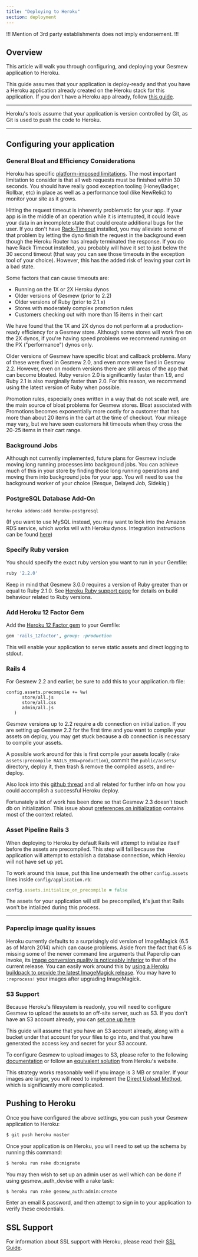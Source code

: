 ```yaml
---
title: "Deploying to Heroku"
section: deployment
---
```



!!!
Mention of 3rd party establishments does not imply endorsement.
!!!

## Overview

This article will walk you through configuring, and deploying your Gesmew
application to Heroku.

This guide assumes that your application is deploy-ready and that you have a
Heroku application already created on the Heroku stack for this application. If
you don't have a Heroku app already, follow [this
guide](https://devcenter.heroku.com/articles/creating-apps).

***
Heroku's tools assume that your application is version controlled by Git, as
Git is used to push the code to Heroku.
***

## Configuring your application

### General Bloat and Efficiency Considerations

Heroku has specific [platform-imposed limitations](https://devcenter.heroku.com/articles/limits). The most important limitation to consider is that all web requests must be finished within 30 seconds. You should have really good exception tooling (HoneyBadger, Rollbar, etc) in place as well as a performance tool (like NewRelic) to monitor your site as it grows.

Hitting the request timeout is inherently problematic for your app. If your app is in the middle of an operation while it is interrupted, it could leave your data in an incomplete state that could create additional bugs for the user. If you don't have [Rack-Timeout](https://github.com/heroku/rack-timeout) installed, you may alleviate some of that problem by letting the dyno finish the request in the background even though the Heroku Router has already terminated the response. If you do have Rack Timeout installed, you probably will have it set to just below the 30 second timeout (that way you can see those timeouts in the exception tool of your choice). However, this has the added risk of leaving your cart in a bad state.

Some factors that can cause timeouts are:
- Running on the 1X or 2X Heroku dynos
- Older versions of Gesmew (prior to 2.2)
- Older versions of Ruby (prior to 2.1.x)
- Stores with moderately complex promotion rules
- Customers checking out with more than 15 items in their cart

We have found that the 1X and 2X dynos do not perform at a production-ready efficiency for a Gesmew store. Although some stores will work fine on the 2X dynos, if you're having speed problems we recommend running on the PX ("performance") dynos only.

Older versions of Gesmew have specific bloat and callback problems. Many of these were fixed in Gesmew 2.0, and even more were fixed in Gesmew 2.2. However, even on modern versions there are still areas of the app that can become bloated. Ruby version 2.0 is significantly faster than 1.9, and Ruby 2.1 is also marginally faster than 2.0. For this reason, we recommend using the latest version of Ruby when possible.

Promotion rules, especially ones written in a way that do not scale well, are the main source of bloat problems for Gesmew stores. Bloat associated with Promotions becomes exponentially more costly for a customer that has more than about 20 items in the cart at the time of checkout. Your mileage may vary, but we have seen customers hit timeouts when they cross the 20-25 items in their cart range.

### Background Jobs

Although not currently implemented, future plans for Gesmew include moving long running processes into background jobs. You can achieve much of this in your store by finding those long running operations and moving them into background jobs for your app. You will need to use the background worker of your choice (Resque, Delayed Job, Sidekiq )

### PostgreSQL Database Add-On

```shell
heroku addons:add heroku-postgresql
```

(If you want to use MySQL instead, you may want to look into the Amazon RDS service, which works will with Heroku dynos. Integration instructions can be found [here](https://devcenter.heroku.com/articles/amazon-rds))

### Specify Ruby version

You should specify the exact ruby version you want to run in your Gemfile:

```ruby
ruby '2.2.0'
```

Keep in mind that Gesmew 3.0.0 requires a version of Ruby greater than or equal to Ruby 2.1.0.
See [Heroku Ruby support page](https://devcenter.heroku.com/articles/ruby-support#build-behavior)
for details on build behaviour related to Ruby versions.

### Add Heroku 12 Factor Gem

Add the [Heroku 12 Factor gem](https://github.com/heroku/rails_12factor) to your Gemfile:

```ruby
gem 'rails_12factor', group: :production
```

This will enable your application to serve static assets and direct logging to stdout.

### Rails 4

For Gesmew 2.2 and earlier, be sure to add this to your application.rb file:
```
config.assets.precompile += %w(
      store/all.js
      store/all.css
      admin/all.js
   )
```

Gesmew versions up to 2.2 require a db connection on initialization. If you are setting up Gesmew 2.2 for the first time and you want to compile your assets on deploy, you may get stuck because a db connection is necessary to compile your assets.

A possible work around for this is first compile your assets locally (`rake assets:precompile RAILS_ENV=production`), commit the `public/assets/` directory, deploy it, then trash & remove the compiled assets, and re-deploy.

Also look into this [github thread](https://github.com/gesmew/gesmew/issues/3749#issuecomment-30987342)
and all related for further info on how you could accomplish a successful
Heroku deploy.

Fortunately a lot of work has been done so that Gesmew 2.3 doesn't touch db
on initialization. This issue about [preferences on initialization](https://github.com/gesmew/gesmew/issues/3833)
contains most of the context related.

### Asset Pipeline Rails 3

When deploying to Heroku by default Rails will attempt to initialize itself
before the assets are precompiled. This step will fail because the application
will attempt to establish a database connection, which Heroku will not have set
up yet.

To work around this issue, put this line underneath the other `config.assets`
lines inside `config/application.rb`:

```ruby
config.assets.initialize_on_precompile = false
```

The assets for your application will still be precompiled, it's just that Rails
won't be intialized during this process.

***

### Paperclip image quality issues
Heroku currently defaults to a surprisingly old version of ImageMagick (6.5 as of March 2014) which can cause problems.  Aside from the fact that 6.5 is missing some of the newer command line arguments that Paperclip can invoke, its [image conversion quality is noticeably inferior](http://i.imgur.com/dqeNdlW.png) to that of the current release.  You can easily work around this by [using a Heroku buildpack to provide the latest ImageMagick release](https://github.com/gesmew/gesmew/pull/3104#issuecomment-36977413).  You may have to `:reprocess!` your images after upgrading ImageMagick.

### S3 Support

Because Heroku's filesystem is readonly, you will need to configure Gesmew to
upload the assets to an off-site server, such as S3. If you don't have an S3
account already, you can [set one up here](http://aws.amazon.com/s3/)

This guide will assume that you have an S3 account already, along with a bucket
under that account for your files to go into, and that you have generated the
access key and secret for your S3 account.

To configure Gesmew to upload images to S3, please refer to the following [documentation](http://guides.gesmewcommerce.com/developer/s3_storage.html) or follow an [equivalent solution](https://devcenter.heroku.com/articles/paperclip-s3) from Heroku's website.

This strategy works reasonably well if you image is 3 MB or smaller. If your images are larger, you will need to implement the [Direct Upload Method](https://devcenter.heroku.com/articles/direct-to-s3-image-uploads-in-rails), which is significantly more complicated. 

## Pushing to Heroku

Once you have configured the above settings, you can push your Gesmew application
to Heroku:

```bash
$ git push heroku master
```

Once your application is on Heroku, you will need to set up the schema by
running this command:

```bash
$ heroku run rake db:migrate
```

You may then wish to set up an admin user as well which can be done if using
gesmew_auth_devise with a rake task:

```bash
$ heroku run rake gesmew_auth:admin:create
```

Enter an email & password, and then attempt to sign in to your application to
verify these credentials.

## SSL Support

For information about SSL support with Heroku, please read their [SSL Guide](https://devcenter.heroku.com/articles/ssl).
